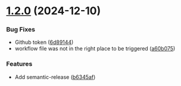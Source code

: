 # [1.2.0](https://github.com/kuzzleio/paas-action/compare/v1.1.0...v1.2.0) (2024-12-10)


### Bug Fixes

* Github token ([6d89144](https://github.com/kuzzleio/paas-action/commit/6d8914457df9227074fda09d42a7d01c6a1e7d9e))
* workflow file was not in the right place to be triggered ([a60b075](https://github.com/kuzzleio/paas-action/commit/a60b075b61cc50ad665f90fd736fdfef3a840a2f))


### Features

* Add semantic-release ([b6345af](https://github.com/kuzzleio/paas-action/commit/b6345aff46c6ccb92cb763fb39b1f71de7468c25))
